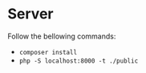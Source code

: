 # Server

Follow the bellowing commands:

- `composer install`
- `php -S localhost:8000 -t ./public`


